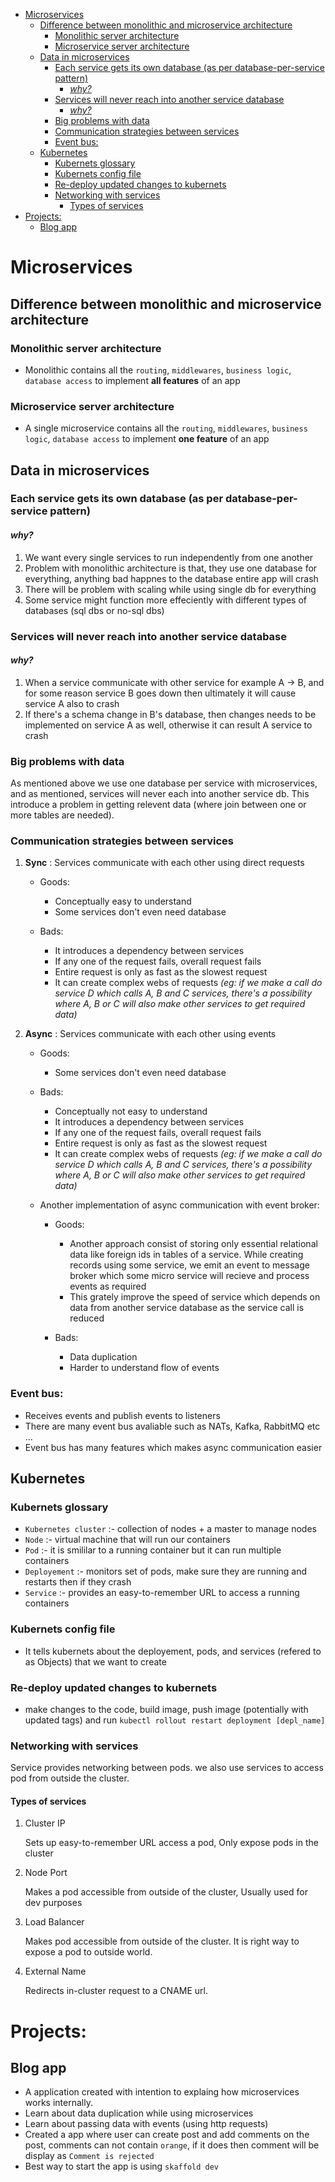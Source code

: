 - [Microservices](#microservices)
  - [Difference between monolithic and microservice architecture](#difference-between-monolithic-and-microservice-architecture)
    - [Monolithic server architecture](#monolithic-server-architecture)
    - [Microservice server architecture](#microservice-server-architecture)
  - [Data in microservices](#data-in-microservices)
    - [Each service gets its own database (as per database-per-service pattern)](#each-service-gets-its-own-database-as-per-database-per-service-pattern)
      - [*why?*](#why)
    - [Services will never reach into another service database](#services-will-never-reach-into-another-service-database)
      - [*why?*](#why-1)
    - [Big problems with data](#big-problems-with-data)
    - [Communication strategies between services](#communication-strategies-between-services)
    - [Event bus:](#event-bus)
  - [Kubernetes](#kubernetes)
    - [Kubernets glossary](#kubernets-glossary)
    - [Kubernets config file](#kubernets-config-file)
    - [Re-deploy updated changes to kubernets](#re-deploy-updated-changes-to-kubernets)
    - [Networking with services](#networking-with-services)
      - [Types of services](#types-of-services)
- [Projects:](#projects)
  - [Blog app](#blog-app)

# Microservices

## Difference between monolithic and microservice architecture

### Monolithic server architecture
- Monolithic contains all the `routing`, `middlewares`, `business logic`, `database access` to implement **all features** of an app

### Microservice server architecture
- A single microservice contains all the `routing`, `middlewares`, `business logic`, `database access` to implement **one feature** of an app


## Data in microservices
### Each service gets its own database (as per database-per-service pattern)
#### *why?*
1. We want every single services to run independently from one another
2. Problem with monolithic architecture is that, they use one database for everything, anything bad happnes to the database entire app will crash
3. There will be problem with scaling while using single db for everything
4. Some service might function more effeciently with different types of databases (sql dbs or no-sql dbs)

### Services will never reach into another service database
#### *why?*
1. When a service communicate with other service for example A -> B, and for some reason service B goes down then ultimately it will cause service A also to crash
2. If there's a schema change in B's database, then changes needs to be implemented on service A as well, otherwise it can result A service to crash


### Big problems with data
As mentioned above we use one database per service with microservices, and as mentioned, services will never each into another service db. This introduce a problem in getting relevent data (where join between one or more tables are needed).

### Communication strategies between services

1. **Sync** : Services communicate with each other using direct requests

    - Goods:
        - Conceptually easy to understand
        - Some services don't even need database

    - Bads:
        - It introduces a dependency between services
        - If any one of the request fails, overall request fails
        - Entire request is only as fast as the slowest request
        - It can create complex webs of requests *(eg: if we make a call do service D which calls A, B and C services, there's a possibility where A, B or C will also make other services to get required data)*

2. **Async** : Services communicate with each other using events

    - Goods:
        - Some services don't even need database

    - Bads:
        - Conceptually not easy to understand
        - It introduces a dependency between services
        - If any one of the request fails, overall request fails
        - Entire request is only as fast as the slowest request
        - It can create complex webs of requests *(eg: if we make a call do service D which calls A, B and C services, there's a possibility where A, B or C will also make other services to get required data)*

    - Another implementation of async communication with event broker:

        - Goods: 
            -   Another approach consist of storing only essential relational data like foreign ids in tables of a service. While creating records using some service, we emit an event to message broker which some micro service will recieve and process events as required
            - This grately improve the speed of service which depends on data from another service database as the service call is reduced

        -  Bads:
           -  Data duplication
           -  Harder to understand flow of events

### Event bus:
- Receives events and publish events to listeners
- There are many event bus avaliable such as NATs, Kafka, RabbitMQ etc ...
- Event bus has many features which makes async communication easier

## Kubernetes

### Kubernets glossary
- `Kubernetes cluster` :- collection of nodes + a master to manage nodes
- `Node` :- virtual machine that will run our containers
- `Pod` :- it is smililar to a running container but it can run multiple containers
- `Deployement` :- monitors set of pods, make sure they are running and restarts then if they crash
- `Service` :- provides an easy-to-remember URL to access a running containers

### Kubernets config file
- It tells kubernets about the deployement, pods, and services (refered to as Objects) that we want to create


### Re-deploy updated changes to kubernets
- make changes to the code, build image, push image (potentially with updated tags) and run `kubectl rollout restart deployment [depl_name]`


### Networking with services
Service provides networking between pods. we also use services to access pod from outside the cluster.

#### Types of services
1. Cluster IP
   
    Sets up easy-to-remember URL access a pod, Only expose pods in the cluster

2. Node Port

    Makes a pod accessible from outside of the cluster, Usually used for dev purposes

3. Load Balancer

    Makes pod accessible from outside of the cluster. It is right way to expose a pod to outside world.

4. External Name

    Redirects in-cluster request to a CNAME url.

# Projects:

## Blog app
- A application created with intention to explaing how microservices works internally.
- Learn about data duplication while using microservices
- Learn about passing data with events (using http requests)
- Created a app where user can create post and add comments on the post, comments can not contain `orange`, if it does then comment will be display as `Comment is rejected`
- Best way to start the app is using `skaffold dev`